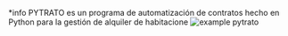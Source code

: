 *info
PYTRATO es un programa de automatización de contratos hecho en Python para la gestión de alquiler de habitacione
![example pytrato](https://github.com/8Rube/Pytrato/assets/159495094/7f76836a-c714-432b-92f1-df934f45b235)
